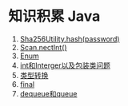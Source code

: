 # 知识积累 Java

1. [Sha256Utility.hash(password)](Sha256Utility.hash(password).md)
2. [Scan.nectInt()](scan.nextInt().md)
3. [Enum](Enum.md)
4. [int和Interger以及包装类问题](int和Interger以及包装类问题.md)
5. [类型转换](类型转换.md)
6. [final](final.md)
7. [dequeue和queue](deque和queue.md)